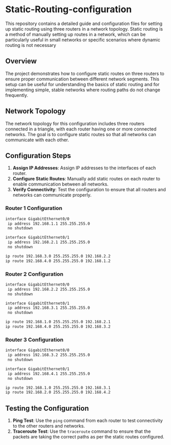 # Static-Routing-configuration
This repository contains a detailed guide and configuration files for setting up static routing using three routers in a network topology. Static routing is a method of manually setting up routes in a network, which can be particularly useful in small networks or specific scenarios where dynamic routing is not necessary

## Overview

The project demonstrates how to configure static routes on three routers to ensure proper communication between different network segments. This setup can be useful for understanding the basics of static routing and for implementing simple, stable networks where routing paths do not change frequently.

## Network Topology

The network topology for this configuration includes three routers connected in a triangle, with each router having one or more connected networks. The goal is to configure static routes so that all networks can communicate with each other.


## Configuration Steps

1. **Assign IP Addresses**: Assign IP addresses to the interfaces of each router.
2. **Configure Static Routes**: Manually add static routes on each router to enable communication between all networks.
3. **Verify Connectivity**: Test the configuration to ensure that all routers and networks can communicate properly.

### Router 1 Configuration

```sh
interface GigabitEthernet0/0
 ip address 192.168.1.1 255.255.255.0
 no shutdown

interface GigabitEthernet0/1
 ip address 192.168.2.1 255.255.255.0
 no shutdown

ip route 192.168.3.0 255.255.255.0 192.168.2.2
ip route 192.168.4.0 255.255.255.0 192.168.1.2
```

### Router 2 Configuration

```sh
interface GigabitEthernet0/0
 ip address 192.168.2.2 255.255.255.0
 no shutdown

interface GigabitEthernet0/1
 ip address 192.168.3.1 255.255.255.0
 no shutdown

ip route 192.168.1.0 255.255.255.0 192.168.2.1
ip route 192.168.4.0 255.255.255.0 192.168.3.2
```

### Router 3 Configuration

```sh
interface GigabitEthernet0/0
 ip address 192.168.3.2 255.255.255.0
 no shutdown

interface GigabitEthernet0/1
 ip address 192.168.4.1 255.255.255.0
 no shutdown

ip route 192.168.1.0 255.255.255.0 192.168.3.1
ip route 192.168.2.0 255.255.255.0 192.168.4.2
```

## Testing the Configuration

1. **Ping Test**: Use the `ping` command from each router to test connectivity to the other routers and networks.
2. **Traceroute Test**: Use the `traceroute` command to ensure that the packets are taking the correct paths as per the static routes configured.

